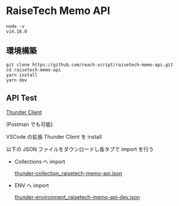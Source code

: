 # RaiseTech Memo API

```
node -v
v14.16.0
```

## 環境構築

```
git clone https://github.com/reach-script/raisetech-memo-api.git
cd raisetech-memo-api
yarn install
yarn dev
```

## API Test

[Thunder Client](https://www.thunderclient.io/)

(Postman でも可能)

VSCode の拡張 Thunder Client を install

以下の JSON ファイルをダウンロードし各タブで import を行う

- Collections へ import

  [thunder-collection_raisetech-memo-api.json](./docs/thunder-collection_raisetech-memo-api.json)

- ENV へ import

  [thunder-environment_raisetech-memo-api-dev.json](./docs/thunder-environment_raisetech-memo-api-dev.json)
